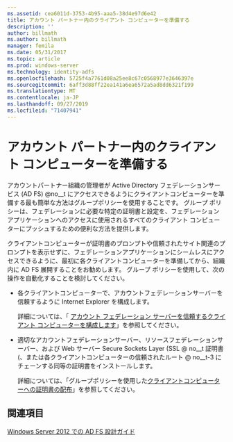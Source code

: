 ```yaml
---
ms.assetid: cea6011d-3753-4b95-aaa5-38d4e97d6e42
title: アカウント パートナー内のクライアント コンピューターを準備する
description: ''
author: billmath
ms.author: billmath
manager: femila
ms.date: 05/31/2017
ms.topic: article
ms.prod: windows-server
ms.technology: identity-adfs
ms.openlocfilehash: 5725f4a7761d08a25ee8c67c0568977e3646397e
ms.sourcegitcommit: 6aff3d88ff22ea141a6ea6572a5ad8dd6321f199
ms.translationtype: MT
ms.contentlocale: ja-JP
ms.lasthandoff: 09/27/2019
ms.locfileid: "71407941"
---
```

# <a name="prepare-client-computers-in-the-account-partner"></a>アカウント パートナー内のクライアント コンピューターを準備する

アカウントパートナー組織の管理者が Active Directory フェデレーションサービス (AD FS) @no__t にアクセスできるようにクライアントコンピューターを準備する最も簡単な方法はグループポリシーを使用することです。 グループ ポリシーは、フェデレーションに必要な特定の証明書と設定を、フェデレーション アプリケーションへのアクセスに使用されるすべてのクライアント コンピューターにプッシュするための便利な方法を提供します。  
  
クライアントコンピューターが証明書のプロンプトや信頼されたサイト関連のプロンプトを表示せずに、フェデレーションアプリケーションにシームレスにアクセスできるように、最初に各クライアントコンピューターを準備してから、組織内に AD FS 展開することをお勧めします。 グループ ポリシーを使用して、次の操作を自動化することを検討してください。  
  
-   各クライアントコンピューターで、アカウントフェデレーションサーバーを信頼するように Internet Explorer を構成します。  
  
    詳細については、「 [アカウント フェデレーション サーバーを信頼するクライアント コンピューターを構成します](../../ad-fs/deployment/Configure-Client-Computers-to-Trust-the-Account-Federation-Server.md)」を参照してください。  
  
-   適切なアカウントフェデレーションサーバー、リソースフェデレーションサーバー、および Web サーバー Secure Sockets Layer \(SSL @ no__t 証明書 \(、または各クライアントコンピューターの信頼されたルート @ no__t-3 にチェーンする同等の証明書をインストールします。  
  
    詳細については、「グループポリシーを使用した[クライアントコンピューターへの証明書の配布](../../ad-fs/deployment/Distribute-Certificates-to-Client-Computers-by-Using-Group-Policy.md)」を参照してください。  
  

## <a name="see-also"></a>関連項目
[Windows Server 2012 での AD FS 設計ガイド](AD-FS-Design-Guide-in-Windows-Server-2012.md)
